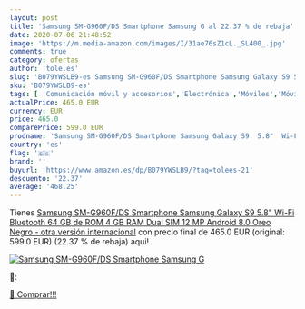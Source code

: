 ```yaml
---
layout: post
title: 'Samsung SM-G960F/DS Smartphone Samsung G al 22.37 % de rebaja'
date: 2020-07-06 21:48:52
image: 'https://m.media-amazon.com/images/I/31ae76sZ1cL._SL400_.jpg'
comments: true
category: ofertas
author: 'tole.es'
slug: 'B079YWSLB9-es Samsung SM-G960F/DS Smartphone Samsung Galaxy S9 5.8" Wi-...'
sku: 'B079YWSLB9-es'
tags: [ 'Comunicación móvil y accesorios','Electrónica','Móviles','Móviles y smartphones libres','Smartwatches','Tecnología para vestir','android', ]
actualPrice: 465.0 EUR
currency: EUR
price: 465.0
comparePrice: 599.0 EUR
prodname: 'Samsung SM-G960F/DS Smartphone Samsung Galaxy S9  5.8"  Wi-Fi  Bluetooth 64 GB de ROM  4 GB RAM  Dual SIM  12 MP  Android 8.0 Oreo   Negro - otra versión internacional'
country: 'es'
flag: '🇪🇸'
brand: ''
buyurl: 'https://www.amazon.es/dp/B079YWSLB9/?tag=tolees-21'
descuento: '22.37'
average: '468.25'
---
```


Tienes [Samsung SM-G960F/DS Smartphone Samsung Galaxy S9  5.8"  Wi-Fi  Bluetooth 64 GB de ROM  4 GB RAM  Dual SIM  12 MP  Android 8.0 Oreo   Negro - otra versión internacional](https://www.amazon.es/dp/B079YWSLB9/?tag=tolees-21) con precio final de  465.0 EUR (original: 599.0 EUR) (22.37 %  de rebaja) aqui!

[![Samsung SM-G960F/DS Smartphone Samsung G](https://m.media-amazon.com/images/I/31ae76sZ1cL._SL400_.jpg)](https://www.amazon.es/dp/B079YWSLB9/?tag=tolees-21)

🔎:


[🛒 Comprar!!!](https://www.amazon.es/dp/B079YWSLB9/?tag=tolees-21)
